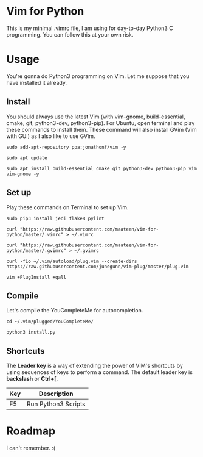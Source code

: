 # Vim for Python

This is my minimal .vimrc file, I am using for day-to-day Python3 C programming. You can follow this at your own risk.

# Usage

You're gonna do Python3 programming on Vim. Let me suppose that you have installed it already.

## Install

You should always use the latest Vim (with vim-gnome, build-essential, cmake, git, python3-dev, python3-pip). For Ubuntu, open terminal and play these commands to install them. These command will also install GVim (Vim with GUI) as I also like to use GVim.

```
sudo add-apt-repository ppa:jonathonf/vim -y
```
```
sudo apt update
```
```
sudo apt install build-essential cmake git python3-dev python3-pip vim vim-gnome -y
```

## Set up

Play these commands on Terminal to set up Vim.

```
sudo pip3 install jedi flake8 pylint
```
```
curl "https://raw.githubusercontent.com/maateen/vim-for-python/master/.vimrc" > ~/.vimrc
```
```
curl "https://raw.githubusercontent.com/maateen/vim-for-python/master/.gvimrc" > ~/.gvimrc
```
```
curl -fLo ~/.vim/autoload/plug.vim --create-dirs https://raw.githubusercontent.com/junegunn/vim-plug/master/plug.vim
```
```
vim +PlugInstall +qall
```

## Compile

Let's compile the YouCompleteMe for autocompletion.

```
cd ~/.vim/plugged/YouCompleteMe/
```
```
python3 install.py
```

## Shortcuts
The **Leader key** is a way of extending the power of VIM's shortcuts by using sequences of keys to perform a command. The default leader key is **backslash** or **Ctrl+[**.

| Key | Description |
| --- | --- |
| F5 | Run Python3 Scripts |

# Roadmap

I can't remember. :(
